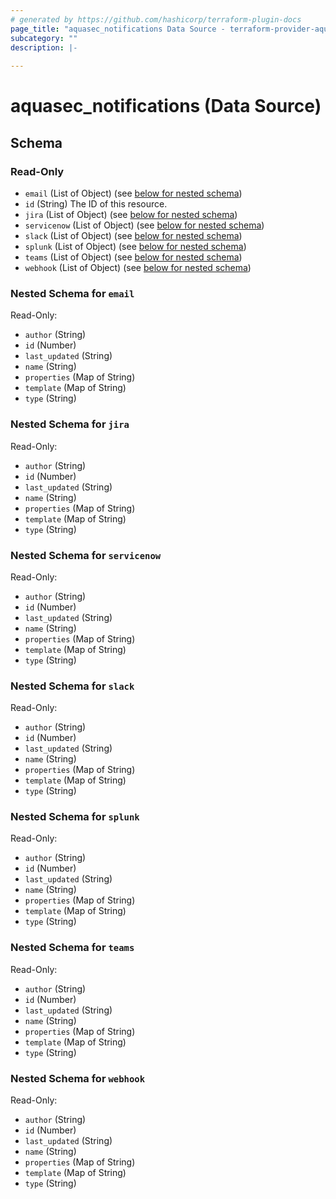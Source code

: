 ```yaml
---
# generated by https://github.com/hashicorp/terraform-plugin-docs
page_title: "aquasec_notifications Data Source - terraform-provider-aquasec"
subcategory: ""
description: |-
  
---
```


# aquasec_notifications (Data Source)





<!-- schema generated by tfplugindocs -->
## Schema

### Read-Only

- `email` (List of Object) (see [below for nested schema](#nestedatt--email))
- `id` (String) The ID of this resource.
- `jira` (List of Object) (see [below for nested schema](#nestedatt--jira))
- `servicenow` (List of Object) (see [below for nested schema](#nestedatt--servicenow))
- `slack` (List of Object) (see [below for nested schema](#nestedatt--slack))
- `splunk` (List of Object) (see [below for nested schema](#nestedatt--splunk))
- `teams` (List of Object) (see [below for nested schema](#nestedatt--teams))
- `webhook` (List of Object) (see [below for nested schema](#nestedatt--webhook))

<a id="nestedatt--email"></a>
### Nested Schema for `email`

Read-Only:

- `author` (String)
- `id` (Number)
- `last_updated` (String)
- `name` (String)
- `properties` (Map of String)
- `template` (Map of String)
- `type` (String)


<a id="nestedatt--jira"></a>
### Nested Schema for `jira`

Read-Only:

- `author` (String)
- `id` (Number)
- `last_updated` (String)
- `name` (String)
- `properties` (Map of String)
- `template` (Map of String)
- `type` (String)


<a id="nestedatt--servicenow"></a>
### Nested Schema for `servicenow`

Read-Only:

- `author` (String)
- `id` (Number)
- `last_updated` (String)
- `name` (String)
- `properties` (Map of String)
- `template` (Map of String)
- `type` (String)


<a id="nestedatt--slack"></a>
### Nested Schema for `slack`

Read-Only:

- `author` (String)
- `id` (Number)
- `last_updated` (String)
- `name` (String)
- `properties` (Map of String)
- `template` (Map of String)
- `type` (String)


<a id="nestedatt--splunk"></a>
### Nested Schema for `splunk`

Read-Only:

- `author` (String)
- `id` (Number)
- `last_updated` (String)
- `name` (String)
- `properties` (Map of String)
- `template` (Map of String)
- `type` (String)


<a id="nestedatt--teams"></a>
### Nested Schema for `teams`

Read-Only:

- `author` (String)
- `id` (Number)
- `last_updated` (String)
- `name` (String)
- `properties` (Map of String)
- `template` (Map of String)
- `type` (String)


<a id="nestedatt--webhook"></a>
### Nested Schema for `webhook`

Read-Only:

- `author` (String)
- `id` (Number)
- `last_updated` (String)
- `name` (String)
- `properties` (Map of String)
- `template` (Map of String)
- `type` (String)


